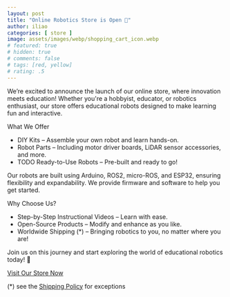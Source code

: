 ```yaml
---
layout: post
title: "Online Robotics Store is Open 🚀"
author: iliao
categories: [ store ]
image: assets/images/webp/shopping_cart_icon.webp
# featured: true
# hidden: true
# comments: false
# tags: [red, yellow]
# rating: .5
---
```


We’re excited to announce the launch of our online store, where innovation meets education! Whether you're a hobbyist, educator, or robotics enthusiast, our store offers educational robots designed to make learning fun and interactive.

What We Offer
- DIY Kits – Assemble your own robot and learn hands-on.
- Robot Parts – Including motor driver boards, LiDAR sensor accessories, and more.
- TODO Ready-to-Use Robots – Pre-built and ready to go!

Our robots are built using Arduino, ROS2, micro-ROS, and ESP32, ensuring flexibility and expandability. We provide firmware and software to help you get started.

Why Choose Us?
- Step-by-Step Instructional Videos – Learn with ease.
- Open-Source Products – Modify and enhance as you like.
- Worldwide Shipping (*) – Bringing robotics to you, no matter where you are!

Join us on this journey and start exploring the world of educational robotics today! 🚀

[Visit Our Store Now](https://makerspet.com/store)

(*) see the [Shipping Policy](https://makerspet.com/pages/shipping-policy) for exceptions